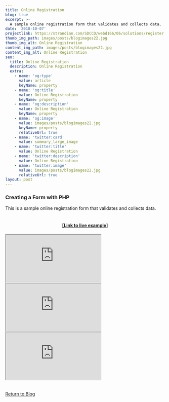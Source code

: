 ```yaml
---
title: Online Registration
blog: true
excerpt: >-
  A sample online registration form that validates and collects data.
date: '2018-10-07'
projectlink: https://strandian.com/SDCCD/webd166/06/solutions/register.php
thumb_img_path: images/posts/blogimages22.jpg
thumb_img_alt: Online Registration
content_img_path: images/posts/blogimages22.jpg
content_img_alt: Online Registration
seo:
  title: Online Registration
  description: Online Registration
  extra:
    - name: 'og:type'
      value: article
      keyName: property
    - name: 'og:title'
      value: Online Registration
      keyName: property
    - name: 'og:description'
      value: Online Registration
      keyName: property
    - name: 'og:image'
      value: images/posts/blogimages22.jpg
      keyName: property
      relativeUrl: true
    - name: 'twitter:card'
      value: summary_large_image
    - name: 'twitter:title'
      value: Online Registration
    - name: 'twitter:description'
      value: Online Registration
    - name: 'twitter:image'
      value: images/posts/blogimages22.jpg
      relativeUrl: true
layout: post
---
```


### Creating a Form with PHP
This is a sample online registration form that validates and collects data.
<br />
<br />
<h4 align="center"><a href="https://strandian.com/SDCCD/webd166/06/solutions/register.php" target="_blank">[Link to live example]</a></h4>
<div id="hideweb1">
  <div class="thumbnail-container" title="Web Development Portfolio"><a href="https://strandian.com/SDCCD/webd166/06/solutions/register.php" target="_blank">
    <div class="thumbnail">
      <iframe sandbox src="https://strandian.com/SDCCD/webd166/06/solutions/register.php" onload="this.style.opacity = 1"></iframe>
    </div>
    </a> </div>
</div>
<div id="hideweb2">
  <div class="thumbnail-container" title="Web Development Portfolio"><a href="https://strandian.com/SDCCD/webd166/06/solutions/register.php" target="_blank">
    <div class="thumbnail">
      <iframe sandbox src="https://strandian.com/SDCCD/webd166/06/solutions/register.php" onload="this.style.opacity = 1"></iframe>
    </div>
    </a> </div>
</div>
<div id="hideweb3">
  <div class="thumbnail-container" title="Web Development Portfolio"><a href="https://strandian.com/SDCCD/webd166/06/solutions/register.php" target="_blank">
    <div class="thumbnail">
      <iframe sandbox src="https://strandian.com/SDCCD/webd166/06/solutions/register.php" onload="this.style.opacity = 1"></iframe>
    </div>
    </a> </div>
</div>

<!-- Lorem ipsum dolor sit amet, consectetur adipiscing elit, sed do eiusmod tempor incididunt ut labore et dolore magna aliqua. Arcu ac tortor dignissim convallis. Enim lobortis scelerisque fermentum dui faucibus. Arcu bibendum at varius vel. In arcu cursus euismod quis viverra nibh cras pulvinar mattis.

<p class="codepen" data-height="300" data-default-tab="html,result" data-slug-hash="ZEXyOEj" data-user="strandian" style="height: 300px; box-sizing: border-box; display: flex; align-items: center; justify-content: center; border: 2px solid; margin: 1em 0; padding: 1em;">
  <span>See the Pen <a href="https://codepen.io/strandian/pen/ZEXyOEj">
  Calculator with JavaScript</a> by Ian Strand (<a href="https://codepen.io/strandian">@strandian</a>)
  on <a href="https://codepen.io">CodePen</a>.</span>
</p> -->

<br />
<br />
<a class="button" href="/blog/">
  Return to Blog
</a>

<script async src="https://cpwebassets.codepen.io/assets/embed/ei.js"></script>